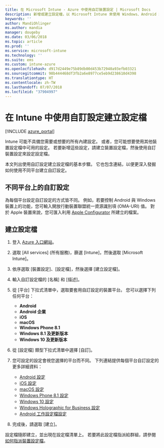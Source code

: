 ```yaml
---
title: 在 Microsoft Intune - Azure 中使用自訂裝置設定 | Microsoft Docs
description: 新增或建立設定檔，以 Microsoft Intune 來使用 Windows、Android 和 iOS 裝置的自訂設定
keywords: ''
author: MandiOhlinger
ms.author: mandia
manager: dougeby
ms.date: 03/06/2018
ms.topic: article
ms.prod: ''
ms.service: microsoft-intune
ms.technology: ''
ms.suite: ems
ms.custom: intune-azure
ms.openlocfilehash: d917d2449e75b89db00d453b72940a93efb03321
ms.sourcegitcommit: 98b444468df3fb2a6e8977ce5eb9d238610d4398
ms.translationtype: HT
ms.contentlocale: zh-TW
ms.lasthandoff: 07/07/2018
ms.locfileid: "37904997"
---
```

# <a name="create-a-profile-with-custom-settings-in-intune"></a>在 Intune 中使用自訂設定建立設定檔

[!INCLUDE [azure_portal](./includes/azure_portal.md)]

Intune 可能不具備您需要或想要的所有內建設定。 或者，您可能想要使用其他裝置設定檔中可用的設定。 若要新增這些設定，請建立裝置設定檔，然後使用自訂裝置設定來設定設定檔。

本文列出使用自訂設定建立設定檔的基本步驟。 它也包含連結，以便更深入發掘如何使用不同平台建立自訂設定。

## <a name="custom-settings-on-different-platforms"></a>不同平台上的自訂設定
為每個平台設定自訂設定的方式皆不同。 例如，若要控制 Android 與 Windows 裝置上的功能，您可輸入開放行動裝置聯盟統一資源識別項 (OMA-URI) 值。 對於 Apple 裝置來說，您可匯入利用 [Apple Configurator](https://itunes.apple.com/us/app/apple-configurator-2/id1037126344?mt=12) 所建立的檔案。

## <a name="create-the-profile"></a>建立設定檔

1. 登入 [Azure 入口網站](https://portal.azure.com)。
2. 選取 [All services] (所有服務)，篩選 [Intune]，然後選取 [Microsoft Intune]。
3. 依序選取 [裝置設定]、[設定檔]，然後選擇 [建立設定檔]。
4. 輸入自訂設定檔的 [名稱] 和 [描述]。
5. 從 [平台] 下拉式清單中，選取要套用自訂設定的裝置平台。 您可以選擇下列任何平台：

    - **Android**
    - **Android 企業**
    - **iOS**
    - **macOS**
    - **Windows Phone 8.1**
    - **Windows 8.1 及更新版本**
    - **Windows 10 及更新版本**

6. 從 [設定檔] 類型下拉式清單中選擇 [自訂]。
7. 您可設定的設定會視您選擇的平台而不同。 下列連結提供每個平台自訂設定的更多詳細資料：

    - [Android 設定](custom-settings-android.md)
    - [iOS 設定](custom-settings-ios.md)
    - [macOS 設定](custom-settings-macos.md)
    - [Windows Phone 8.1 設定](custom-settings-windows-phone-8-1.md)
    - [Windows 10 設定](custom-settings-windows-10.md)
    - [Windows Holographic for Business 設定](custom-settings-windows-holographic.md)
    - [Android 工作設定檔設定](custom-settings-android-for-work.md)

8. 完成後，請選取 [建立]。

設定檔隨即建立，並出現在設定檔清單上。 若要將此設定檔指派給群組，請參閱[如何指派裝置設定檔](device-profile-assign.md)。
